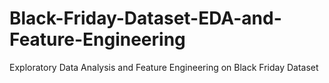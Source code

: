 # Black-Friday-Dataset-EDA-and-Feature-Engineering
Exploratory Data Analysis and Feature Engineering on Black Friday Dataset
